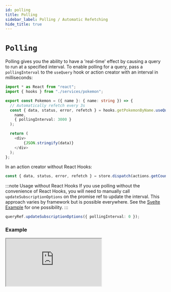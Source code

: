 ```yaml
---
id: polling
title: Polling
sidebar_label: Polling / Automatic Refetching
hide_title: true
---
```


# `Polling`

Polling gives you the ability to have a 'real-time' effect by causing a query to run at a specified interval. To enable polling for a query, pass a `pollingInterval` to the `useQuery` hook or action creator with an interval in milliseconds:

```ts title="src/Pokemon.tsx"
import * as React from "react";
import { hooks } from "./services/pokemon";

export const Pokemon = ({ name }: { name: string }) => {
  // Automatically refetch every 3s
  const { data, status, error, refetch } = hooks.getPokemonByName.useQuery(
    name,
    { pollingInterval: 3000 }
  );

  return (
    <div>
        {JSON.stringify(data)}
    </div>
  );
};
```

In an action creator without React Hooks:

```ts
const { data, status, error, refetch } = store.dispatch(actions.getCountById(id, { subscriptionOptions: { pollingInterval: 3000}}))
```
:::note Usage without React Hooks
If you use polling without the convenience of React Hooks, you will need to manually call `updateSubscriptionOptions` on the promise ref to update the interval. This approach varies by framework but is possible everywhere. See the [Svelte Example](../examples/svelte) for one possibility.
:::

```ts
queryRef.updateSubscriptionOptions({ pollingInterval: 0 });
```

### Example

<iframe src="https://codesandbox.io/embed/concepts-polling-gorpg?fontsize=14&hidenavigation=1&theme=dark"
     style={{ width: '100%', height: '600px', border: 0, borderRadius: '4px', overflow: 'hidden' }}
     title="rtk-query-react-hooks-example"
     allow="geolocation; microphone; camera; midi; vr; accelerometer; gyroscope; payment; ambient-light-sensor; encrypted-media; usb" 
     sandbox="allow-modals allow-forms allow-popups allow-scripts allow-same-origin"
></iframe>

